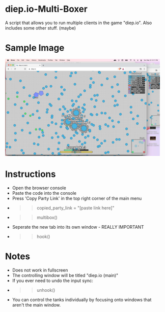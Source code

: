 # diep.io-Multi-Boxer
A script that allows you to run multiple clients in the game "diep.io". Also includes some other stuff. (maybe)

# Sample Image
![Alt text](/diep.io-multiboxer-sample-image.png)

# Instructions
- Open the browser console
- Paste the code into the console
- Press 'Copy Party Link' in the top right corner of the main menu
- >> copied_party_link = "[paste link here]"
- >> multibox()
- Seperate the new tab into its own window - REALLY IMPORTANT
- >> hook()

# Notes
- Does not work in fullscreen
- The controlling window will be titled "diep.io (main)"
- If you ever need to undo the input sync:
- >> unhook()
- You can control the tanks individually by focusing onto windows that aren't the main window.
